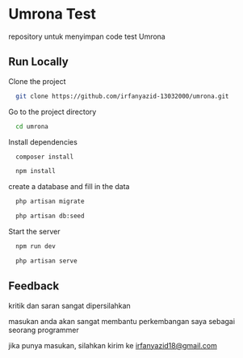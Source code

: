 
# Umrona Test

repository untuk menyimpan code test Umrona

## Run Locally

Clone the project

```bash
  git clone https://github.com/irfanyazid-13032000/umrona.git
```

Go to the project directory

```bash
  cd umrona
```

Install dependencies

```bash
  composer install
```

```bash
  npm install
```

create a database and fill in the data
```bash
  php artisan migrate
```

```bash
  php artisan db:seed
```



Start the server

```bash
  npm run dev
```

```bash
  php artisan serve
```


## Feedback

kritik dan saran sangat dipersilahkan

masukan anda akan sangat membantu perkembangan saya sebagai seorang programmer

jika punya masukan, silahkan kirim ke irfanyazid18@gmail.com

